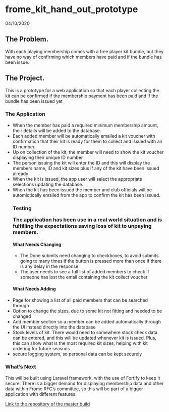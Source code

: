 # frome_kit_hand_out_prototype
04/10/2020

<h2>The Problem. </h2>
<p>With each playing membership comes with a free player kit bundle, but they have no way of confirming which members have paid and if the bundle has been issue. </p>


<h2>The Project.</h2>
<p>This is a prototype for a web application so that each player collecting the kit can be confirmed if the membership payment has been paid and if the bundle has been issued yet</p>

<h3>The Application </h3>
<ul>
<li>
When the member has paid a required minimum membership amount, their details will be added to the database. </li>
<li>Each added member will be automatically emailed a kit voucher with confirmation that their kit is ready for them to collect and issued with an ID number.  </li>
<li>Up on collection of the kit, the member will need to show the kit voucher displaying their unique ID number</li>
<li>The person issuing the kit will enter the ID and this will display the members name, ID and kit sizes plus if any of the kit have been issued already </li>
<li>When the kit is issued, the app user will select the appropriate selections updating the database. </li>
<li>When the kit has been issued the member and club officials will be automictically emailed from the app to confirm the kit has been issued.</li>
</u>
<h3>Testing </3>
<p> The application has been use in a real world situation and is fulfilling the expectations saving loss of kit to unpaying members.</p>

<h4>What Needs Changing</h4>
<ul>
<li> The Done submits need changing to checkboxes, to avoid submits going to many times if the button is pressed more than once if there is any delay in the response </li>
<li>The user needs to see a full list of added members to check if someone has lost the email containing the kit collect voucher</li>
</ul>

<h4>What Needs Adding</h4>
<li>Page for showing a list of all paid members that can be searched through</li>
<li>Option to change the sizes, due to some kit not fitting and needed to be changed</li>
<li>Add member section so a member can be added automatically through the UI instead directly into the database</li>
<li>Stock levels of kit. There would need to somewhere stock check data can be entered, and this will be updated whenever kit is issued. Plus, this can show what is the most required kit sizes, helping with kit ordering for future seasons </li>
<li>secure logging system, so personal data can be kept securely </li>
</ul>

<h3>What’s Next</h3>
<p>This will be built using Laravel framework, with the use of Fortify to keep it secure. There is a bigger demand for displaying membership data and other data within Frome RFC’s committee, so this will be part of a bigger application with different features.</p>

<a href="https://github.com/simorgan/Frome-RFC-Portal2">Link to the repository of the master build</a>



